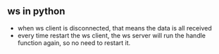 ## ws in python
- when ws client is disconnected, that means the data is all received
- every time restart the ws client, the ws server will run the handle function again, so no need to restart it.